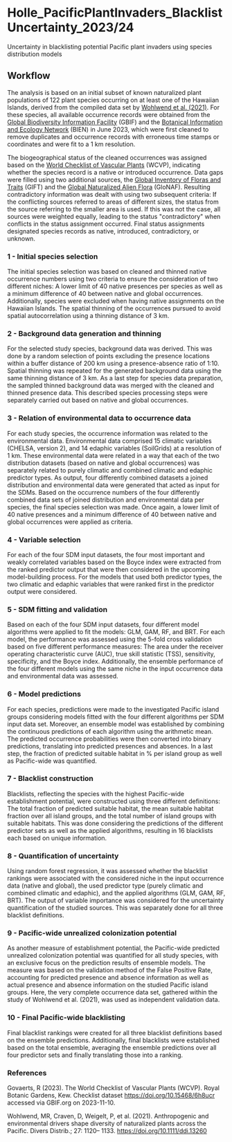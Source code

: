# Holle_PacificPlantInvaders_BlacklistUncertainty_2023/24

Uncertainty in blacklisting potential Pacific plant invaders using species distribution models


## Workflow

The analysis is based on an initial subset of known naturalized plant populations of 122 plant species occurring on at least one of the Hawaiian Islands, derived from the compiled data set by [Wohlwend et al. (2021)](#2). For these species, all available occurrence records were obtained from the [Global Biodiversity Information Facility](https://www.gbif.org/) (GBIF) and the [Botanical Information and Ecology Network](https://biendata.org/) (BIEN) in June 2023, which were first cleaned to remove duplicates and occurrence records with erroneous time stamps or coordinates and were fit to a 1 km resolution.

The biogeographical status of the cleaned occurrences was assigned based on the [World Checklist of Vascular Plants](#1) (WCVP), indicating whether the species record is a native or introduced occurrence. Data gaps were filled using two additional sources, the [Global Inventory of Floras and Traits](https://gift.uni-goettingen.de/home) (GIFT) and the [Global Naturalized Alien Flora](https://glonaf.org/) (GloNAF). Resulting contradictory information was dealt with using two subsequent criteria: If the conflicting sources referred to areas of different sizes, the status from the source referring to the smaller area is used. If this was not the case, all sources were weighted equally, leading to the status "contradictory" when conflicts in the status assignment occurred. Final status assignments designated species records as native, introduced, contradictory, or unknown. 

### 1 - Initial species selection
The initial species selection was based on cleaned and thinned native occurrence numbers using two criteria to ensure the consideration of two different niches:  A lower limit of 40 native presences per species as well as a minimum difference of 40 between native and global occurrences. Additionally, species were excluded when having native assignments on the Hawaiian Islands. The spatial thinning of the occurrences pursued to avoid spatial autocorrelation using a thinning distance of 3 km. 

### 2 - Background data generation and thinning
For the selected study species, background data was derived. This was done by a random selection of points excluding the presence locations within a buffer distance of 200 km using a presence-absence ratio of 1:10. Spatial thinning was repeated for the generated background data using the same thinning distance of 3 km. As a last step for species data preparation, the sampled thinned background data was merged with the cleaned and thinned presence data. This described species processing steps were separately carried out based on native and global occurrences.

### 3 - Relation of environmental data to occurrence data
For each study species, the occurrence information was related to the environmental data. Environmental data comprised 15 climatic variables (CHELSA, version 2), and 14 edaphic variables (SoilGrids) at a resolution of 1 km. These environmental data were related in a way that each of the two distribution datasets (based on native and global occurrences) was separately related to purely climatic and combined climatic and edaphic predictor types. As output, four differently combined datasets a joined distribution and environmental data were generated that acted as input for the SDMs. Based on the occurrence numbers of the four differently combined data sets of joined distribution and environmental data per species, the final species selection was made. Once again, a lower limit of 40 native presences and a minimum difference of 40 between native and global occurrences were applied as criteria. 

### 4 - Variable selection
For each of the four SDM input datasets, the four most important and weakly correlated variables based on the Boyce index were extracted from the ranked predictor output that were then considered in the upcoming model-building process. For the models that used both predictor types, the two climatic and edaphic variables that were ranked first in the predictor output were considered.

### 5 - SDM fitting and validation
Based on each of the four SDM input datasets, four different model algorithms were applied to fit the models: GLM, GAM, RF, and BRT. For each model, the performance was assessed using the 5-fold cross validation based on five different performance measures: The area under the receiver operating characteristic curve (AUC), true skill statistic (TSS), sensitivity, specificity, and the Boyce index. Additionally, the ensemble performance of the four different models using the same niche in the input occurrence data and environmental data was assessed.

### 6 - Model predictions
For each species, predictions were made to the investigated Pacific island groups considering models fitted with the four different algorithms per SDM input data set. Moreover, an ensemble model was established by combining the continuous predictions of each algorithm using the arithmetic mean. The predicted occurrence probabilities were then converted into binary predictions, translating into predicted presences and absences. In a last step, the fraction of predicted suitable habitat in % per island group as well as Pacific-wide was quantified.

### 7 - Blacklist construction
Blacklists, reflecting the species with the highest Pacific-wide establishment potential, were constructed using three different definitions: The total fraction of predicted suitable habitat, the mean suitable habitat fraction over all island groups, and the total number of island groups with suitable habitats. This was done considering the predictions of the different predictor sets as well as the applied algorithms, resulting in 16 blacklists each based on unique information.

### 8 - Quantification of uncertainty
Using random forest regression, it was assessed whether the blacklist rankings were associated with the considered niche in the input occurrence data (native and global), the used predictor type (purely climatic and combined climatic and edaphic), and the applied algorithms (GLM, GAM, RF, BRT). The output of variable importance was considered for the uncertainty quantification of the studied sources. This was separately done for all three blacklist definitions.

### 9 - Pacific-wide unrealized colonization potential
As another measure of establishment potential, the Pacific-wide predicted unrealized colonization potential was quantified for all study species, with an exclusive focus on the prediction results of ensemble models. The measure was based on the validation method of the False Positive Rate, accounting for predicted presence and absence information as well as actual presence and absence information on the studied Pacific island groups. Here, the very complete occurrence data set, gathered within the study of Wohlwend et al. (2021), was used as independent validation data.

### 10 - Final Pacific-wide blacklisting
Final blacklist rankings were created for all three blacklist definitions based on the ensemble predictions. Additionally, final blacklists were established based on the total ensemble, averaging the ensemble predictions over all four predictor sets and finally translating those into a ranking.




### References

<a id="1"></a>
Govaerts, R (2023). The World Checklist of Vascular Plants (WCVP). Royal Botanic Gardens, Kew. Checklist dataset https://doi.org/10.15468/6h8ucr accessed via GBIF.org on 2023-11-10.

<a id="2"></a>
Wohlwend, MR, Craven, D, Weigelt, P, et al. (2021). Anthropogenic and environmental drivers shape diversity of naturalized plants across the Pacific. Divers Distrib.; 27: 1120– 1133. https://doi.org/10.1111/ddi.13260
